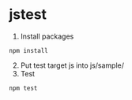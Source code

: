 # jstest
1. Install packages
```
npm install
```
2. Put test target js into js/sample/
3. Test
```
npm test
```
